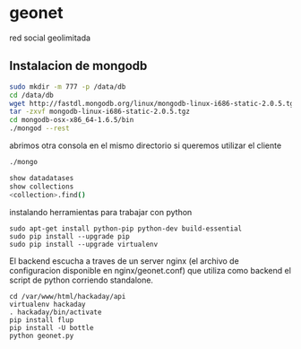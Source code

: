 geonet
======

red social geolimitada


Instalacion de mongodb
----------------------

```sh
sudo mkdir -m 777 -p /data/db
cd /data/db
wget http://fastdl.mongodb.org/linux/mongodb-linux-i686-static-2.0.5.tgz
tar -zxvf mongodb-linux-i686-static-2.0.5.tgz
cd mongodb-osx-x86_64-1.6.5/bin
./mongod --rest
```

abrimos otra consola en el mismo directorio si queremos utilizar el cliente

```sh
./mongo

show datadatases
show collections
<collection>.find()
```

instalando herramientas para trabajar con python

```
sudo apt-get install python-pip python-dev build-essential 
sudo pip install --upgrade pip 
sudo pip install --upgrade virtualenv 
```

El backend escucha a traves de un server nginx (el archivo de configuracion disponible en nginx/geonet.conf) que utiliza como backend el script de python corriendo standalone.

```
cd /var/www/html/hackaday/api
virtualenv hackaday
. hackaday/bin/activate
pip install flup
pip install -U bottle 
python geonet.py
```

